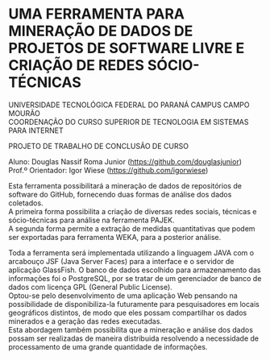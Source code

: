 UMA FERRAMENTA PARA MINERAÇÃO DE DADOS DE PROJETOS DE SOFTWARE LIVRE E CRIAÇÃO DE REDES SÓCIO-TÉCNICAS
================

UNIVERSIDADE TECNOLÓGICA FEDERAL DO PARANÁ CAMPUS CAMPO MOURÃO<br />
COORDENAÇÃO DO CURSO SUPERIOR DE TECNOLOGIA EM SISTEMAS PARA INTERNET

PROJETO DE TRABALHO DE CONCLUSÃO DE CURSO

Aluno: Douglas Nassif Roma Junior (https://github.com/douglasjunior)<br />
Prof.º Orientador: Igor Wiese (https://github.com/igorwiese)

Esta ferramenta possibilitará a mineração de dados de repositórios de software do GitHub, fornecendo duas formas de análise dos dados coletados. <br />
A primeira forma possibilita a criação de diversas redes sociais, técnicas e sócio-técnicas para análise na ferramenta PAJEK. <br />
A segunda forma permite a extração de medidas quantitativas que podem ser exportadas para ferramenta WEKA, para a posterior análise. 

Toda a ferramenta será implementada utilizando a linguagem JAVA com o arcabouço JSF (Java Server Faces) para a interface e o servidor de aplicação GlassFish. O banco de dados escolhido para armazenamento das informações foi o PostgreSQL, por se tratar de um gerenciador de banco de dados com licença GPL (General Public License).<br />
Optou-se pelo desenvolvimento de uma aplicação Web pensando na possibilidade de disponibiliza-la futuramente para pesquisadores em locais geográficos distintos, de modo que eles possam compartilhar os dados minerados e a geração das redes executadas.<br />
Esta abordagem também possibilita que a mineração e análise dos dados possam ser realizadas de maneira distribuida resolvendo a necessidade de processamento de uma grande quantidade de informações.
